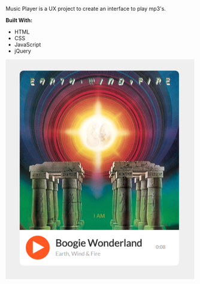 Music Player is a UX project to create an interface to play mp3's. 

__Built With:__
* HTML
* CSS
* JavaScript
* jQuery

![Media Player](https://github.com/Ziyal/Music-Player/blob/master/screenshot.png "Media Player")
